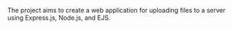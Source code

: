 The project aims to create a web application for uploading files to a server using Express.js, Node.js, and EJS.
